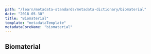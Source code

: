 ```yaml
---
path: "/learn/metadata-standards/metadata-dictionary/biomaterial"
date: "2018-05-30"
title: "Biomaterial"
template: "metadataTemplate"
metadataCoreName: "biomaterial"
---
```


## Biomaterial

